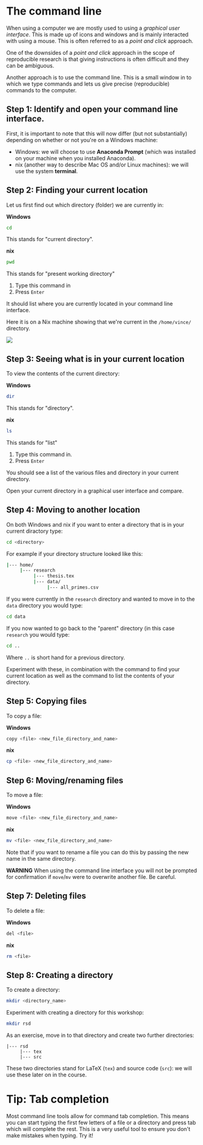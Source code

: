 # The command line

When using a computer we are mostly used to using a _graphical user interface_.
This is made up of icons and windows and is mainly interacted with using a
mouse. This is often referred to as a _point and click_ approach.

One of the downsides of a _point and click_ approach in the scope of
reproducible research is that giving instructions is often difficult and they
can be ambiguous.

Another approach is to use the command line. This is a small window in to which
we type commands and lets us give precise (reproducible) commands to the
computer.

## Step 1: Identify and open your command line interface.

First, it is important to note that this will now differ (but not substantially)
depending on whether or not you're on a Windows machine:

- Windows: we will choose to use **Anaconda Prompt** (which was installed on
  your machine when you installed Anaconda).
- nix (another way to describe Mac OS and/or Linux machines): we will use the
  system **terminal**.


## Step 2: Finding your current location

Let us first find out which directory (folder) we are currently in:

**Windows**

```bash
cd
```

This stands for "current directory".

**nix**

```bash
pwd
```

This stands for "present working directory"

1. Type this command in
2. Press `Enter`

It should list where you are currently located in your
command line interface.

Here it is on a Nix machine showing that we're current in the `/home/vince/`
directory.

![]({{root}}/assets/img/pwd.png)

## Step 3: Seeing what is in your current location

To view the contents of the current directory:

**Windows**

```bash
dir
```

This stands for "directory".

**nix**

```bash
ls
```

This stands for "list"

1. Type this command in.
2. Press `Enter`

You should see a list of the various files and directory in your current
directory.

Open your current directory in a graphical user interface and compare.

## Step 4: Moving to another location

On both Windows and nix if you want to enter a directory that is in your current
diractory type:

```bash
cd <directory>
```

For example if your directory structure looked like this:

```bash
|--- home/
     |--- research
          |--- thesis.tex
          |--- data/
               |--- all_primes.csv
```

If you were currently in the `research` directory and wanted to move in to the
`data` directory you would type:

```bash
cd data
```

If you now wanted to go back to the "parent" directory (in this case `research`
you would type:

```bash
cd ..
```

Where `..` is short hand for a previous directory.

Experiment with these, in combination with the command to find your current
location as well as the command to list the contents of your directory.

## Step 5: Copying files

To copy a file:

**Windows**

```bash
copy <file> <new_file_directory_and_name>
```

**nix**

```bash
cp <file> <new_file_directory_and_name>
```

## Step 6: Moving/renaming files

To move a file:

**Windows**

```bash
move <file> <new_file_directory_and_name>
```

**nix**

```bash
mv <file> <new_file_directory_and_name>
```

Note that if you want to rename a file you can do this by passing the new name
in the same directory.

**WARNING** When using the command line interface you will not be prompted for
confirmation if `move`/`mv` were to overwrite another file. Be careful.

## Step 7: Deleting files

To delete a file:

**Windows**

```bash
del <file> 
```

**nix**

```bash
rm <file>
```

## Step 8: Creating a directory

To create a directory:

```bash
mkdir <directory_name>
```

Experiment with creating a directory for this workshop:

```bash
mkdir rsd
```

As an exercise, move in to that directory and create two further directories:

```
|--- rsd
     |--- tex
     |--- src

```

These two directories stand for LaTeX (`tex`) and source code (`src`): we will
use these later on in the course.

# Tip: Tab completion

Most command line tools allow for command tab completion. This means you can
start typing the first few letters of a file or a directory and press tab which
will complete the rest. This is a very useful tool to ensure you don't make
mistakes when typing. Try it!
